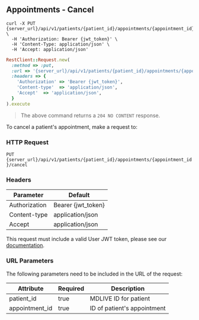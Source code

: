 ## Appointments - Cancel

```shell
curl -X PUT {server_url}/api/v1/patients/{patient_id}/appointments/{appointment_id}/cancel \
  -H 'Authorization: Bearer {jwt_token}' \
  -H 'Content-Type: application/json' \
  -H 'Accept: application/json'
```

```ruby
RestClient::Request.new(
  :method => :put,
  :url => '{server_url}/api/v1/patients/{patient_id}/appointments/{appointment_id}/cancel',
  :headers => {
    'Authorization' => 'Bearer {jwt_token}',
    'Content-type'  => 'application/json',
    'Accept'  => 'application/json',
  }
).execute
```

> The above command returns a `204 NO CONTENT` response.

To cancel a patient's appointment, make a request to:


### HTTP Request

`PUT {server_url}/api/v1/patients/{patient_id}/appointments/{appointment_id}/cancel`


### Headers

Parameter     | Default
--------------|------------------------
Authorization | Bearer {jwt_token}
Content-type  | application/json
Accept        | application/json

This request must include a valid User JWT token, please see our [documentation](#user-tokens).


### URL Parameters

The following parameters need to be included in the URL of the request:

Attribute      | Required | Description
---------------|----------|----------------------
patient_id     | true     | MDLIVE ID for patient
appointment_id | true     | ID of patient's appointment
